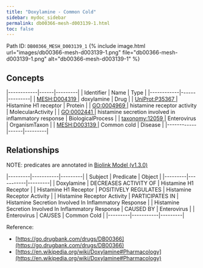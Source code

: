 ```yaml
---
title: "Doxylamine - Common Cold"
sidebar: mydoc_sidebar
permalink: db00366-mesh-d003139-1.html
toc: false 
---
```



Path ID: `DB00366_MESH_D003139_1`
{% include image.html url="images/db00366-mesh-d003139-1.png" file="db00366-mesh-d003139-1.png" alt="db00366-mesh-d003139-1" %}

## Concepts

|------------|------|---------|
| Identifier | Name | Type    |
|------------|------|---------|
| <a href="https://identifiers.org/MESH:D004319">MESH:D004319 </a> | doxylamine | Drug |
| <a href="https://identifiers.org/UniProt:P35367">UniProt:P35367 </a> | Histamine H1 receptor | Protein |
| <a href="https://identifiers.org/GO:0004969">GO:0004969 </a> | histamine receptor activity | MolecularActivity |
| <a href="https://identifiers.org/GO:0002441">GO:0002441 </a> | histamine secretion involved in inflammatory response | BiologicalProcess |
| <a href="https://identifiers.org/taxonomy:12059">taxonomy:12059 </a> | Enterovirus | OrganismTaxon |
| <a href="https://identifiers.org/MESH:D003139">MESH:D003139 </a> | Common cold | Disease |
|------------|------|---------|

## Relationships


NOTE: predicates are annotated in <a href="https://github.com/biolink/biolink-model/releases/tag/v1.3.0">Biolink Model (v1.3.0)</a>

|---------|-----------|---------|
| Subject | Predicate | Object  |
|---------|-----------|---------|
| Doxylamine | DECREASES ACTIVITY OF | Histamine H1 Receptor |
| Histamine H1 Receptor | POSITIVELY REGULATES | Histamine Receptor Activity |
| Histamine Receptor Activity | PARTICIPATES IN | Histamine Secretion Involved In Inflammatory Response |
| Histamine Secretion Involved In Inflammatory Response | CAUSED BY | Enterovirus |
| Enterovirus | CAUSES | Common Cold |
|---------|-----------|---------|

Reference: 
  - [https://go.drugbank.com/drugs/DB00366](https://go.drugbank.com/drugs/DB00366)
  - [https://en.wikipedia.org/wiki/Doxylamine#Pharmacology](https://en.wikipedia.org/wiki/Doxylamine#Pharmacology)
